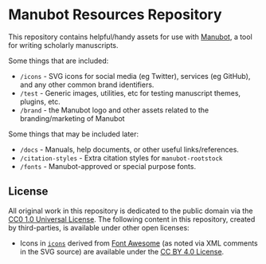 # Manubot Resources Repository

This repository contains helpful/handy assets for use with [Manubot](https://manubot.org/ "Manubot"), a tool for writing scholarly manuscripts.

Some things that are included:

- `/icons` - SVG icons for social media (eg Twitter), services (eg GitHub), and any other common brand identifiers.
- `/test` - Generic images, utilities, etc for testing manuscript themes, plugins, etc.
- `/brand` - the Manubot logo and other assets related to the branding/marketing of Manubot

Some things that may be included later:

- `/docs` - Manuals, help documents, or other useful links/references.
- `/citation-styles` - Extra citation styles for `manubot-rootstock`
- `/fonts` - Manubot-approved or special purpose fonts.

## License

All original work in this repository is dedicated to the public domain via the [CC0 1.0 Universal License](license.md).
The following content in this repository, created by third-parties, is available under other open licenses:

+ Icons in [`icons`](icons) derived from [Font Awesome](https://fontawesome.com/license/free) (as noted via XML comments in the SVG source) are available under the [CC BY 4.0 License](https://creativecommons.org/licenses/by/4.0/).
